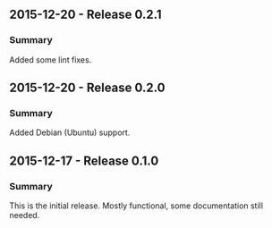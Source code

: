 ## 2015-12-20 - Release 0.2.1
### Summary
Added some lint fixes.

## 2015-12-20 - Release 0.2.0
### Summary
Added Debian (Ubuntu) support.

## 2015-12-17 - Release 0.1.0
### Summary
This is the initial release. Mostly functional, some documentation still needed.
